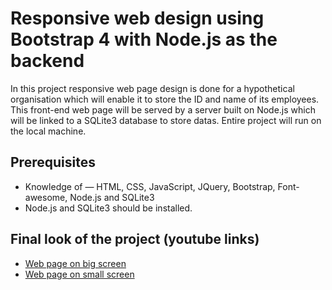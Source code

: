 # Responsive web design using Bootstrap 4 with Node.js as the backend

In this project responsive web page design is done for a hypothetical organisation which will enable it to store the ID and name of its employees. 
This front-end web page will be served by a server built on Node.js which will be linked to a SQLite3 database to store datas.
Entire project will run on the local machine.

## Prerequisites
* Knowledge of — HTML, CSS, JavaScript, JQuery, Bootstrap, Font-awesome, Node.js and SQLite3
* Node.js and SQLite3 should be installed.

## Final look of the project (youtube links)
* [Web page on big screen](https://youtu.be/kAwfXej-N6I)
* [Web page on small screen](https://youtu.be/79WvODQJdts)
